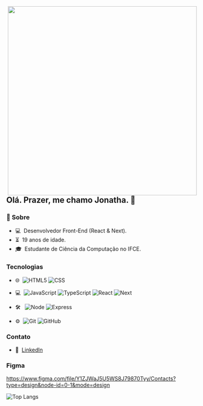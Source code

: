 <img src="https://user-images.githubusercontent.com/102263444/182995786-cd12bfc3-b1be-499c-ad76-968a499fb281.png" min-width="500px" max-width="500px" width="500px" align="right">

## Olá. Prazer, me chamo Jonatha. 👋

### 🧑  Sobre
- 💻&nbsp; Desenvolvedor Front-End (React & Next).
- ⏳&nbsp; 19 anos de idade.
- 🎓&nbsp; Estudante de Ciência da Computação no IFCE.

### Tecnologias
- 🌐&nbsp;
![HTML5](https://img.shields.io/badge/-HTML5-333333?style=flat&logo=HTML5)
![CSS](https://img.shields.io/badge/-CSS-333333?style=flat&logo=CSS3&logoColor=1572B6)
- 💻&nbsp;
![JavaScript](https://img.shields.io/badge/-JavaScript-333333?style=flat&logo=javascript)
![TypeScript](https://img.shields.io/badge/-TypeScript-333333?&style=flat&logo=typescript)
![React](https://img.shields.io/badge/-React-333333?style=flat&logo=React)
![Next](https://img.shields.io/badge/-Nextjs-333333?style=flat&logo=next.js)

- 🛠 &nbsp;
  ![Node](https://img.shields.io/badge/-node-333333?style=flat&logo=node)
  ![Express](https://img.shields.io/badge/-express-333333?style=flat&logo=express)

- ⚙️&nbsp;
  ![Git](https://img.shields.io/badge/-Git-333333?style=flat&logo=git)
  ![GitHub](https://img.shields.io/badge/-GitHub-333333?style=flat&logo=github)

### Contato
- 💼&nbsp;
[LinkedIn](https://www.linkedin.com/in/jonatha-targino-51a576235/)

### Figma
https://www.figma.com/file/Y1ZJWaJ5U5WS8J79870Tyy/Contacts?type=design&node-id=0-1&mode=design

![Top Langs](https://github-readme-stats.vercel.app/api/top-langs/?username=jonathatargino&layout=compact&theme=transparent)

